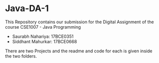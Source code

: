 # Java-DA-1

This Repository contains our submission for the Digital Assignment of the course CSE1007 - Java Programming

- Saurabh Nahariya: 17BCE0351
- Siddhant Mahurkar: 17BCE0668

There are two Projects and the readme and code for each is given inside the two folders.

